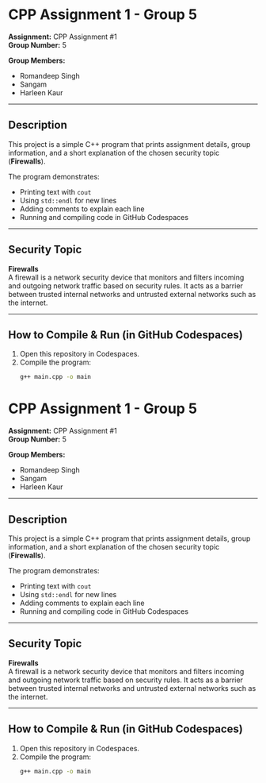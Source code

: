 # CPP Assignment 1 - Group 5

**Assignment:** CPP Assignment #1  
**Group Number:** 5  

**Group Members:**
- Romandeep Singh
- Sangam
- Harleen Kaur

---

## Description
This project is a simple C++ program that prints assignment details, group information, and a short explanation of the chosen security topic (**Firewalls**).

The program demonstrates:
- Printing text with `cout`
- Using `std::endl` for new lines
- Adding comments to explain each line
- Running and compiling code in GitHub Codespaces

---

## Security Topic
**Firewalls**  
A firewall is a network security device that monitors and filters incoming and outgoing network traffic based on security rules. It acts as a barrier between trusted internal networks and untrusted external networks such as the internet.

---

## How to Compile & Run (in GitHub Codespaces)
1. Open this repository in Codespaces.
2. Compile the program:
   ```bash
   g++ main.cpp -o main
# CPP Assignment 1 - Group 5

**Assignment:** CPP Assignment #1  
**Group Number:** 5  

**Group Members:**
- Romandeep Singh
- Sangam
- Harleen Kaur

---

## Description
This project is a simple C++ program that prints assignment details, group information, and a short explanation of the chosen security topic (**Firewalls**).

The program demonstrates:
- Printing text with `cout`
- Using `std::endl` for new lines
- Adding comments to explain each line
- Running and compiling code in GitHub Codespaces

---

## Security Topic
**Firewalls**  
A firewall is a network security device that monitors and filters incoming and outgoing network traffic based on security rules. It acts as a barrier between trusted internal networks and untrusted external networks such as the internet.

---

## How to Compile & Run (in GitHub Codespaces)
1. Open this repository in Codespaces.
2. Compile the program:
   ```bash
   g++ main.cpp -o main
